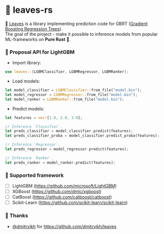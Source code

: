 # 🌿 leaves-rs

🌿 <ins>Leaves</ins> is a library implementing prediction code for GBRT (<ins>Gradient Boosting Regression Trees</ins>).\
The goal of the project - make it possible to inference models from popular ML-frameworks on **Pure Rust** 🦀.

### 📖 Proposal API for LightGBM

+ Import library:

```rust
use leaves::{LGBMClassifier, LGBMRegressor, LGBMRanker};
```

+ Load models:

```rust
let model_classifier = LGBMClassifier::from_file("model.bin");
let model_regressor = LGBMRegressor::from_file("model.bin");
let model_ranker = LGBMRanker::from_file("model.bin");
```

+ Predict models:

```rust
let features = vec![1.0, 2.0, 3.0];

// Inference `Classifier`.
let preds_classifier = model_classifier.predict(features);
let preds_classifier_proba = model_classifier.predict_proba(features);

// Inference `Regressor`.
let preds_regressor = model_regressor.predict(features);

// Inference `Ranker`.
let preds_ranker = model_ranker.predict(features);
```

### 🤔 Supported framework

+ [ ] LightGBM (<https://github.com/microsoft/LightGBM>)
+ [ ] XGBoost (<https://github.com/dmlc/xgboost>)
+ [ ] CatBoost (<https://github.com/catboost/catboost>)
+ [ ] Scikit-Learn (<https://github.com/scikit-learn/scikit-learn>)

### 👏 Thanks

+ [@dmitryikh](https://github.com/dmitryikh) for <https://github.com/dmitryikh/leaves>
